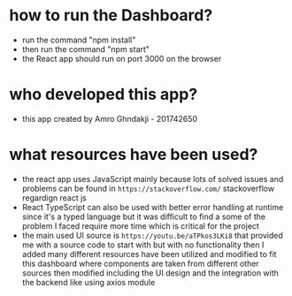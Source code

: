 # how to run the Dashboard?
- run the command "npm install"
- then run the command "npm start"
- the React app should run on port 3000 on the browser

# who developed this app?
- this app created by Amro Ghndakji - 201742650

# what resources have been used?
- the react app uses JavaScript mainly because lots of solved issues and problems can be found in `https://stackoverflow.com/` stackoverflow regardign react js
- React TypeScript can also be used with better error handling at runtime since it's a typed language but it was difficult to find a some of the problem I faced require more time which is critical for the project
- the main used UI source is `https://youtu.be/aTPkos3LKi8` that provided me with a source code to start with but with no functionality then I added many different resources have been utilized and modified to fit this dashboard where components are taken from different other sources then modified including the UI design and the integration with the backend like using axios module